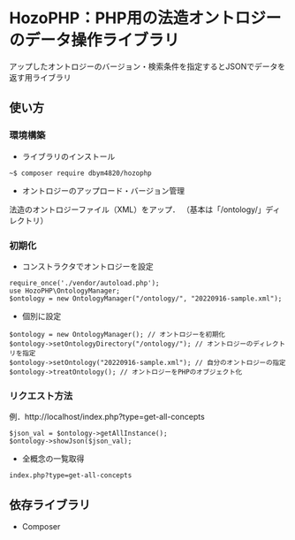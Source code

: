 # HozoPHP：PHP用の法造オントロジーのデータ操作ライブラリ
アップしたオントロジーのバージョン・検索条件を指定するとJSONでデータを返す用ライブラリ

## 使い方

### 環境構築

- ライブラリのインストール

```
~$ composer require dbym4820/hozophp
```

- オントロジーのアップロード・バージョン管理

法造のオントロジーファイル（XML）をアップ．
（基本は「/ontology/」ディレクトリ）


### 初期化

- コンストラクタでオントロジーを設定

```
require_once('./vendor/autoload.php');
use HozoPHP\OntologyManager;
$ontology = new OntologyManager("/ontology/", "20220916-sample.xml");
```

- 個別に設定

```
$ontology = new OntologyManager(); // オントロジーを初期化
$ontology->setOntologyDirectory("/ontology/"); // オントロジーのディレクトリを指定
$ontology->setOntology("20220916-sample.xml"); // 自分のオントロジーの指定
$ontology->treatOntology(); // オントロジーをPHPのオブジェクト化

```

### リクエスト方法
例．http://localhost/index.php?type=get-all-concepts

```
$json_val = $ontology->getAllInstance();
$ontology->showJson($json_val);
```


- 全概念の一覧取得

```
index.php?type=get-all-concepts
```


## 依存ライブラリ

- Composer
